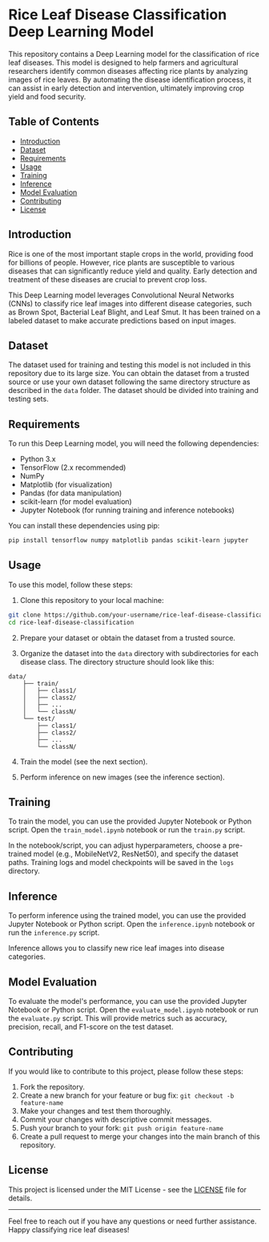# Rice Leaf Disease Classification Deep Learning Model

This repository contains a Deep Learning model for the classification of rice leaf diseases. This model is designed to help farmers and agricultural researchers identify common diseases affecting rice plants by analyzing images of rice leaves. By automating the disease identification process, it can assist in early detection and intervention, ultimately improving crop yield and food security.

## Table of Contents
- [Introduction](#introduction)
- [Dataset](#dataset)
- [Requirements](#requirements)
- [Usage](#usage)
- [Training](#training)
- [Inference](#inference)
- [Model Evaluation](#model-evaluation)
- [Contributing](#contributing)
- [License](#license)

## Introduction

Rice is one of the most important staple crops in the world, providing food for billions of people. However, rice plants are susceptible to various diseases that can significantly reduce yield and quality. Early detection and treatment of these diseases are crucial to prevent crop loss.

This Deep Learning model leverages Convolutional Neural Networks (CNNs) to classify rice leaf images into different disease categories, such as Brown Spot, Bacterial Leaf Blight, and Leaf Smut. It has been trained on a labeled dataset to make accurate predictions based on input images.

## Dataset

The dataset used for training and testing this model is not included in this repository due to its large size. You can obtain the dataset from a trusted source or use your own dataset following the same directory structure as described in the `data` folder. The dataset should be divided into training and testing sets.

## Requirements

To run this Deep Learning model, you will need the following dependencies:

- Python 3.x
- TensorFlow (2.x recommended)
- NumPy
- Matplotlib (for visualization)
- Pandas (for data manipulation)
- scikit-learn (for model evaluation)
- Jupyter Notebook (for running training and inference notebooks)

You can install these dependencies using pip:

```bash
pip install tensorflow numpy matplotlib pandas scikit-learn jupyter
```

## Usage

To use this model, follow these steps:

1. Clone this repository to your local machine:

```bash
git clone https://github.com/your-username/rice-leaf-disease-classification.git
cd rice-leaf-disease-classification
```

2. Prepare your dataset or obtain the dataset from a trusted source.

3. Organize the dataset into the `data` directory with subdirectories for each disease class. The directory structure should look like this:

```
data/
    ├── train/
    │   ├── class1/
    │   ├── class2/
    │   ├── ...
    │   └── classN/
    └── test/
        ├── class1/
        ├── class2/
        ├── ...
        └── classN/
```

4. Train the model (see the next section).

5. Perform inference on new images (see the inference section).

## Training

To train the model, you can use the provided Jupyter Notebook or Python script. Open the `train_model.ipynb` notebook or run the `train.py` script.

In the notebook/script, you can adjust hyperparameters, choose a pre-trained model (e.g., MobileNetV2, ResNet50), and specify the dataset paths. Training logs and model checkpoints will be saved in the `logs` directory.

## Inference

To perform inference using the trained model, you can use the provided Jupyter Notebook or Python script. Open the `inference.ipynb` notebook or run the `inference.py` script.

Inference allows you to classify new rice leaf images into disease categories.

## Model Evaluation

To evaluate the model's performance, you can use the provided Jupyter Notebook or Python script. Open the `evaluate_model.ipynb` notebook or run the `evaluate.py` script. This will provide metrics such as accuracy, precision, recall, and F1-score on the test dataset.

## Contributing

If you would like to contribute to this project, please follow these steps:

1. Fork the repository.
2. Create a new branch for your feature or bug fix: `git checkout -b feature-name`
3. Make your changes and test them thoroughly.
4. Commit your changes with descriptive commit messages.
5. Push your branch to your fork: `git push origin feature-name`
6. Create a pull request to merge your changes into the main branch of this repository.

## License

This project is licensed under the MIT License - see the [LICENSE](LICENSE) file for details.

---

Feel free to reach out if you have any questions or need further assistance. Happy classifying rice leaf diseases!
